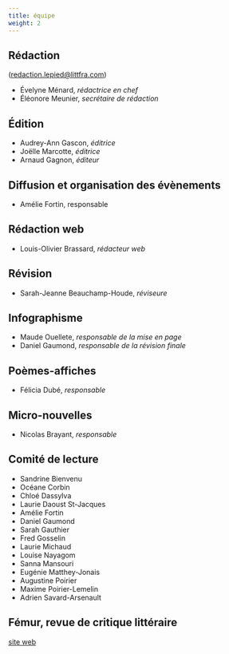 ```yaml
---
title: équipe
weight: 2
---
```


## Rédaction
(redaction.lepied@littfra.com)

- Évelyne Ménard, _rédactrice en chef_
- Éléonore Meunier, _secrétaire de rédaction_

## Édition

- Audrey-Ann Gascon, _éditrice_
- Joëlle Marcotte, _éditrice_
- Arnaud Gagnon, _éditeur_

## Diffusion et organisation des évènements

- Amélie Fortin, responsable

## Rédaction web

- Louis-Olivier Brassard, _rédacteur web_

## Révision

- Sarah-Jeanne Beauchamp-Houde, _réviseure_

## Infographisme

- Maude Ouellete, _responsable de la mise en page_
- Daniel Gaumond, _responsable de la révision finale_

## Poèmes-affiches

- Félicia Dubé, _responsable_

## Micro-nouvelles

- Nicolas Brayant, _responsable_

## Comité de lecture

- Sandrine Bienvenu
- Océane Corbin
- Chloé Dassylva
- Laurie Daoust St-Jacques
- Amélie Fortin
- Daniel Gaumond
- Sarah Gauthier
- Fred Gosselin
- Laurie Michaud
- Louise Nayagom
- Sanna Mansouri
- Eugénie Matthey-Jonais
- Augustine Poirier
- Maxime Poirier-Lemelin
- Adrien Savard-Arsenault

## Fémur, revue de critique littéraire

[site web](https://revuefemur.com/)